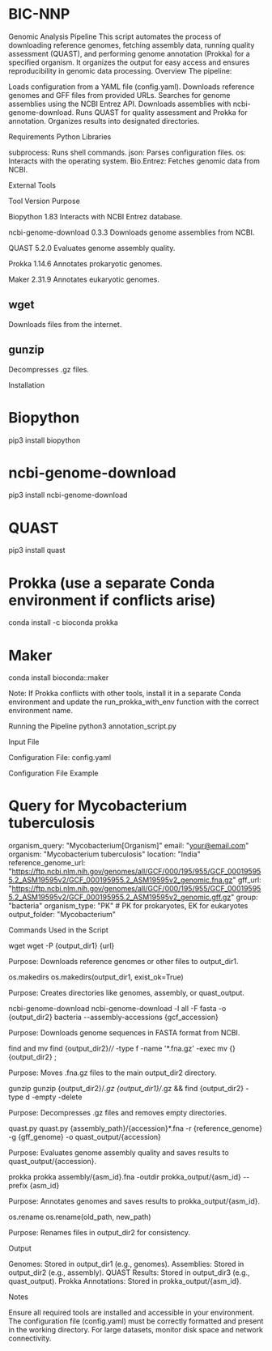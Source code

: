 # BIC-NNP
Genomic Analysis Pipeline
This script automates the process of downloading reference genomes, fetching assembly data, running quality assessment (QUAST), and performing genome annotation (Prokka) for a specified organism. It organizes the output for easy access and ensures reproducibility in genomic data processing.
Overview
The pipeline:

Loads configuration from a YAML file (config.yaml).
Downloads reference genomes and GFF files from provided URLs.
Searches for genome assemblies using the NCBI Entrez API.
Downloads assemblies with ncbi-genome-download.
Runs QUAST for quality assessment and Prokka for annotation.
Organizes results into designated directories.

Requirements
Python Libraries

subprocess: Runs shell commands.
json: Parses configuration files.
os: Interacts with the operating system.
Bio.Entrez: Fetches genomic data from NCBI.

External Tools



Tool
Version
Purpose



Biopython
1.83
Interacts with NCBI Entrez database.


ncbi-genome-download
0.3.3
Downloads genome assemblies from NCBI.


QUAST
5.2.0
Evaluates genome assembly quality.


Prokka
1.14.6
Annotates prokaryotic genomes.


Maker
2.31.9
Annotates eukaryotic genomes.


wget
-
Downloads files from the internet.


gunzip
-
Decompresses .gz files.


Installation
# Biopython
pip3 install biopython

# ncbi-genome-download
pip3 install ncbi-genome-download

# QUAST
pip3 install quast

# Prokka (use a separate Conda environment if conflicts arise)
conda install -c bioconda prokka

# Maker
conda install bioconda::maker


Note: If Prokka conflicts with other tools, install it in a separate Conda environment and update the run_prokka_with_env function with the correct environment name.

Running the Pipeline
python3 annotation_script.py

Input File

Configuration File: config.yaml

Configuration File Example
# Query for Mycobacterium tuberculosis
organism_query: "Mycobacterium[Organism]"
email: "your@email.com"
organism: "Mycobacterium tuberculosis"
location: "India"
reference_genome_url: "https://ftp.ncbi.nlm.nih.gov/genomes/all/GCF/000/195/955/GCF_000195955.2_ASM19595v2/GCF_000195955.2_ASM19595v2_genomic.fna.gz"
gff_url: "https://ftp.ncbi.nlm.nih.gov/genomes/all/GCF/000/195/955/GCF_000195955.2_ASM19595v2/GCF_000195955.2_ASM19595v2_genomic.gff.gz"
group: "bacteria"
organism_type: "PK" # PK for prokaryotes, EK for eukaryotes
output_folder: "Mycobacterium"

Commands Used in the Script

wget
wget -P {output_dir1} {url}


Purpose: Downloads reference genomes or other files to output_dir1.


os.makedirs
os.makedirs(output_dir1, exist_ok=True)


Purpose: Creates directories like genomes, assembly, or quast_output.


ncbi-genome-download
ncbi-genome-download -l all -F fasta -o {output_dir2} bacteria --assembly-accessions {gcf_accession}


Purpose: Downloads genome sequences in FASTA format from NCBI.


find and mv
find {output_dir2}/*/* -type f -name '*.fna.gz' -exec mv {} {output_dir2} \;


Purpose: Moves .fna.gz files to the main output_dir2 directory.


gunzip
gunzip {output_dir2}/*.gz {output_dir1}/*.gz && find {output_dir2} -type d -empty -delete


Purpose: Decompresses .gz files and removes empty directories.


quast.py
quast.py {assembly_path}/{accession}*.fna -r {reference_genome} -g {gff_genome} -o quast_output/{accession}


Purpose: Evaluates genome assembly quality and saves results to quast_output/{accession}.


prokka
prokka assembly/{asm_id}.fna -outdir prokka_output/{asm_id} --prefix {asm_id}


Purpose: Annotates genomes and saves results to prokka_output/{asm_id}.


os.rename
os.rename(old_path, new_path)


Purpose: Renames files in output_dir2 for consistency.



Output

Genomes: Stored in output_dir1 (e.g., genomes).
Assemblies: Stored in output_dir2 (e.g., assembly).
QUAST Results: Stored in output_dir3 (e.g., quast_output).
Prokka Annotations: Stored in prokka_output/{asm_id}.

Notes

Ensure all required tools are installed and accessible in your environment.
The configuration file (config.yaml) must be correctly formatted and present in the working directory.
For large datasets, monitor disk space and network connectivity.

